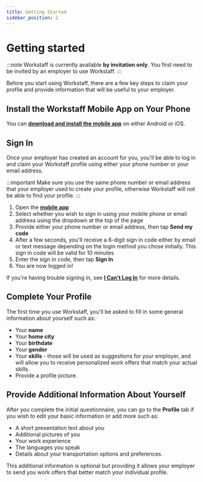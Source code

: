 ```yaml
---
title: Getting Started
sidebar_position: 2
---
```


# Getting started 

:::note
Workstaff is currently available **by invitation only**. You first need to be invited by an employer to use Workstaff.
:::

Before you start using Workstaff, there are a few key steps to claim your profile and provide information that will be useful to your employer.

## Install the Workstaff Mobile App on Your Phone

You can [**download and install the mobile app**](https://workstaff.app/download) on either Android or iOS.

## Sign In

Once your employer has created an account for you, you'll be able to log in and claim your Workstaff profile 
using either your phone number or your email address.

:::important
Make sure you use the same phone number or email address that your employer used to create your profile, otherwise Workstaff will not be able to find your profile.
:::

1. Open the [**mobile app**](https://workstaff.app/download) 
2. Select whether you wish to sign in using your mobile phone or email address using the dropdown at the top of the page
3. Provide either your phone number or email address, then tap **Send my code**
4. After a few seconds, you'll receive a 6-digit sign in code either by email or text message depending on the login method you chose initially. This sign in code will be valid for 10 minutes
5. Enter the sign in code, then tap **Sign In**
6. You are now logged in! 

If you're having trouble signing in, see **[I Can't Log In](troubleshooting/i-cant-login.md)** for more details.

## Complete Your Profile 

The first time you use Workstaff, you'll be asked to fill in some general information about yourself such as: 

- Your **name**
- Your **home city**
- Your **birthdate**
- Your **gender**
- Your **skills** - those will be used as suggestions for your employer, and will allow you to receive personalized work offers that match your actual skills.
- Provide a profile picture.

## Provide Additional Information About Yourself

After you complete the initial questionnaire, you can go to the **Profile** tab if you wish to edit your basic information or add more such as:

- A short presentation text about you 
- Additional pictures of you 
- Your work experience 
- The languages you speak
- Details about your transportation options and preferences.

This additional information is optional but providing it allows your employer to send you work offers that better match your individual profile.
